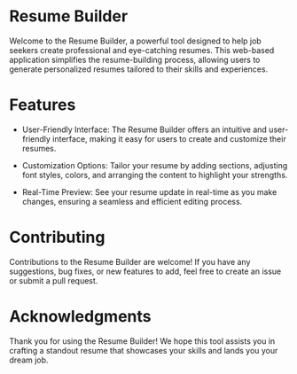 # Resume Builder

Welcome to the Resume Builder, a powerful tool designed to help job seekers create professional and eye-catching resumes. This web-based application simplifies the resume-building process, allowing users to generate personalized resumes tailored to their skills and experiences.

# Features

* User-Friendly Interface: The Resume Builder offers an intuitive and user-friendly interface, making it easy for users to create and customize their resumes.

* Customization Options: Tailor your resume by adding sections, adjusting font styles, colors, and arranging the content to highlight your strengths.

* Real-Time Preview: See your resume update in real-time as you make changes, ensuring a seamless and efficient editing process.

# Contributing
Contributions to the Resume Builder are welcome! If you have any suggestions, bug fixes, or new features to add, feel free to create an issue or submit a pull request.

# Acknowledgments
Thank you for using the Resume Builder! We hope this tool assists you in crafting a standout resume that showcases your skills and lands you your dream job.
